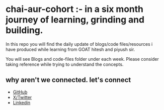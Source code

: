 # chai-aur-cohort :- in a six month journey of learning, grinding and building.

In this repo you will find the daily update of blogs/code files/resources i have produced while learning from GOAT hitesh and piyush sir.

You will see Blogs and code-files folder under each week. Please consider taking reference while trying to understand the concepts.

## why aren't we connected. let's connect

- [GitHub](https://github.com/Pritamawatade)
- [X/Twitter](https://x.com/Pritam_Awatade)
- [Linkedin](https://www.linkedin.com/in/pritam-awatade/)